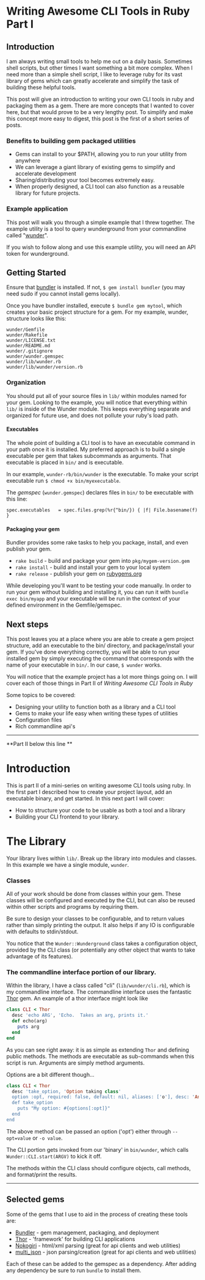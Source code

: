 # Writing Awesome CLI Tools in Ruby Part I

## Introduction

I am always writing small tools to help me out on a daily basis.  Sometimes shell scripts, but other
times I want something a bit more complex.  When I need more than a simple shell script, I like to
leverage ruby for its vast library of gems which can greatly accelerate and simplify the task of
building these helpful tools.

This post will give an introduction to writing your own CLI tools in ruby and packaging them as a
gem.  There are more concepts that I wanted to cover here, but that would prove to be a very lengthy
post.  To simplify and make this concept more easy to digest, this post is the first of a short
series of posts.

### Benefits to building gem packaged utilities

  * Gems can install to your $PATH, allowing you to run your utility from anywhere
  * We can leverage a giant library of existing gems to simplify and accelerate development
  * Sharing/distributing your tool becomes extremely easy.
  * When properly designed, a CLI tool can also function as a reusable library for future projects.

### Example application

This post will walk you through a simple example that I threw together.  The example utility is a
tool to query wunderground from your commandline called "[wunder]".

If you wish to follow along and use this example utility, you will need an API token for
wunderground.

## Getting Started

Ensure that [bundler] is installed.  If not, `$ gem install bundler` (you may need sudo if you cannot
  install gems locally).

Once you have bundler installed, execute `$ bundle gem mytool`, which creates your basic project
structure for a gem.  For my example, wunder, structure looks like this:

    wunder/Gemfile
    wunder/Rakefile
    wunder/LICENSE.txt
    wunder/README.md
    wunder/.gitignore
    wunder/wunder.gemspec
    wunder/lib/wunder.rb
    wunder/lib/wunder/version.rb

### Organization

You should put all of your source files in `lib/` within modules named for your gem. Looking to the
example, you will notice that everything within `lib/` is inside of the Wunder module.  This keeps
everything separate and organized for future use, and does not pollute your ruby's load path.

#### Executables

The whole point of building a CLI tool is to have an executable command in your path once it is
installed.  My preferred approach is to build a single executable per gem that takes subcommands as
arguments.  That executable is placed in `bin/` and is executable.

In our example, `wunder-rb/bin/wunder` is the executable.  To make your script executable run
`$ chmod +x bin/myexecutable`.

The *gemspec* (`wunder.gemspec`) declares files in `bin/` to be executable with this line:

    spec.executables   = spec.files.grep(%r{^bin/}) { |f| File.basename(f) }


#### Packaging your gem

Bundler provides some rake tasks to help you package, install, and even publish your gem.  

 * `rake build` - build and package your gem into `pkg/mygem-version.gem`
 * `rake install` - build and install your gem to your local system
 * `rake release` - publish your gem on [rubygems.org]

While developing you'll want to be testing your code manually.  In order to run your gem without
building and installing it, you can run it with `bundle exec bin/myapp` and your executable will
be run in the context of your defined environment in the Gemfile/gemspec.

## Next steps

This post leaves you at a place where you are able to create a gem project structure, add an
executable to the bin/ directory, and package/install your gem.  If you've done everything
correctly, you will be able to run your installed gem by simply executing the command that
corresponds with the name of your executable in `bin/`.  In our case, `$ wunder` works.

You will notice that the example project has a lot more things going on.  I will cover each
of those things in Part II of *Writing Awesome CLI Tools in Ruby*

Some topics to be covered:

  * Designing your utility to function both as a library and a CLI tool
  * Gems to make your life easy when writing these types of utilities
  * Configuration files
  * Rich commandline api's


----------

**Part II below this line **

Introduction
============

This is part II of a mini-series on writing awesome CLI tools using ruby. In the first part I described how to create
your project layout, add an executable binary, and get started. In this next part I will cover:

  * How to structure your code to be usable as both a tool and a library
  * Building your CLI frontend to your library.

The Library
===========

Your library lives within `lib/`. Break up the library into modules and classes. In this example we have a single module,
`wunder`. 

### Classes

All of your work should be done from classes within your gem. These classes will be configured and executed by the CLI,
but can also be reused within other scripts and programs by requiring them.

Be sure to design your classes to be configurable, and to return values rather than simply printing the output. It also
helps if any IO is configurable with defaults to stdin/stdout. 

You notice that the `Wunder::Wunderground` class takes a configuration object, provided by the CLI class (or potentially
any other object that wants to take advantage of its features).

### The commandline interface portion of our library.

Within the library, I have a class called "cli" (`lib/wunder/cli.rb`), which is my commandline interface. The commandline
interface uses the fantastic [Thor] gem. An example of a thor interface might look like

```ruby
class CLI < Thor
  desc 'echo ARG', 'Echo.  Takes an arg, prints it.'
  def echo(arg)
    puts arg
  end
end
```

As you can see right away: it is as simple as extending `Thor` and defining public methods. The methods are executable
as sub-commands when this script is run. Arguments are simply method arguments.

Options are a bit different though...

```ruby
class CLI < Thor
  desc 'take_option, 'Option taking class'
  option :opt, required: false, default: nil, aliases: ['o'], desc: 'An option.'
  def take_option
    puts "My option: #{options[:opt]}"
  end
end
```

The above method can be passed an option ('opt') either through `--opt=value` or `-o value`.

The CLI portion gets invoked from our 'binary' in `bin/wunder`, which calls `Wunder::CLI.start(ARGV)` to kick it off.

The methods within the CLI class should configure objects, call methods, and format/print the results.


----------

## Selected gems

Some of the gems that I use to aid in the process of creating these tools are:

  * [Bundler] - gem management, packaging, and deployment
  * [Thor] - 'framework' for building CLI applications
  * [Nokogiri] - html/xml parsing (great for api clients and web utilities)
  * [multi_json] - json parsing/creation (great for api clients and web utilities)

Each of these can be added to the gemspec as a dependency.  After adding any dependency
be sure to run `bundle` to install them.

[Bundler]:http://bundler.io
[Thor]:http://whatisthor.com
[Nokogiri]:http://nokogiri.org
[multi_json]:https://github.com/intridea/multi_json
[wunder]:https://github.com/ryands/wunder-rb
[rubygems.org]:http://rubygems.org
